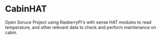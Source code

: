 # CabinHAT
Open Soruce Project using RasberryPi's with sense HAT modules to read temperature, and other relevant data to check and perform maintenance on cabin.
